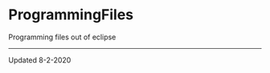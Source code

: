 # ProgrammingFiles

Programming files out of eclipse 

***************************
Updated 8-2-2020
